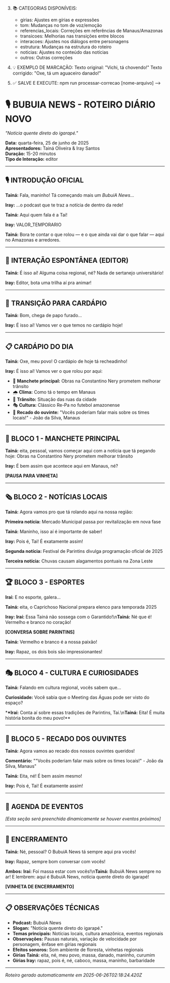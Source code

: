 <!-- =============================================== -->
<!-- ARQUIVO PARA SUAS CORREÇÕES - BUBUIA NEWS -->
<!-- =============================================== -->
<!--
INSTRUÇÕES PARA CORREÇÃO:

1. 📝 EDITE O TEXTO ABAIXO conforme necessário
2. 🏷️ MARQUE SUAS CORREÇÕES usando os comentários:
   <!-- CORRIGIDO: [categoria] - [explicação] -->

3. 📚 CATEGORIAS DISPONÍVEIS:

   - girias: Ajustes em gírias e expressões
   - tom: Mudanças no tom de voz/emoção
   - referencias_locais: Correções em referências de Manaus/Amazonas
   - transicoes: Melhorias nas transições entre blocos
   - interacoes: Ajustes nos diálogos entre personagens
   - estrutura: Mudanças na estrutura do roteiro
   - noticias: Ajustes no conteúdo das notícias
   - outros: Outras correções

4. 💡 EXEMPLO DE MARCAÇÃO:
   Texto original: "Vichi, tá chovendo!"
   Texto corrigido: "Oxe, tá um aguaceiro danado!" <!-- CORRIGIDO: girias - Tainá usa mais "oxe" que "vichi" -->

5. ✅ SALVE E EXECUTE: npm run processar-correcao [nome-arquivo]
   -->

<!-- METADADOS DE REVISÃO -->
<!-- Data: 25/06/2025, 22:18:24 -->
<!-- Episódio: 1 -->
<!-- Nível autonomia atual: 0/10 -->
<!-- Necessita revisão: SIM -->

<!-- ÁREAS DE ATENÇÃO: -->
<!-- ⚠️ REVISÃO COMPLETA: Sistema ainda aprendendo -->

<!-- ================== ROTEIRO ================== -->

# 🎙️ BUBUIA NEWS - ROTEIRO DIÁRIO NOVO

_"Notícia quente direto do igarapé."_

**Data:** quarta-feira, 25 de junho de 2025  
**Apresentadores:** Tainá Oliveira & Iray Santos  
**Duração:** 15-20 minutos  
**Tipo de Interação:** editor

---

## 🎙️ INTRODUÇÃO OFICIAL

**Tainá:** Fala, maninho! Tá começando mais um _BubuiA News_...

**Iray:** ...o podcast que te traz a notícia de dentro da rede!

**Tainá:** Aqui quem fala é a Tai!

**Iray:** VALOR_TEMPORARIO

**Tainá:** Bora te contar o que rolou — e o que ainda vai dar o que falar — aqui no Amazonas e arredores.

---

## 💬 INTERAÇÃO ESPONTÂNEA (EDITOR)

**Tainá:** É isso aí! Alguma coisa regional, né? Nada de sertanejo universitário!

**Iray:** Editor, bota uma trilha aí pra animar!

---

## 🔄 TRANSIÇÃO PARA CARDÁPIO

**Tainá:** Bom, chega de papo furado...

**Iray:** É isso aí! Vamos ver o que temos no cardápio hoje!

---

## 📋 CARDÁPIO DO DIA

**Tainá:** Oxe, meu povo! O cardápio de hoje tá recheadinho!

**Iray:** É isso aí! Vamos ver o que rolou por aqui:

- 🔴 **Manchete principal:** Obras na Constantino Nery prometem melhorar trânsito
- 🌧️ **Clima:** Como tá o tempo em Manaus
- 🚌 **Trânsito:** Situação das ruas da cidade
- 🎭 **Cultura:** Clássico Re-Pa no futebol amazonense
- 💬 **Recado do ouvinte:** "Vocês poderiam falar mais sobre os times locais!" - João da Silva, Manaus

---

## 📰 BLOCO 1 - MANCHETE PRINCIPAL

**Tainá:** eita, pessoal, vamos começar aqui com a notícia que tá pegando hoje: Obras na Constantino Nery prometem melhorar trânsito

**Iray:** É bem assim que acontece aqui em Manaus, né?

**[PAUSA PARA VINHETA]**

---

## 🗞️ BLOCO 2 - NOTÍCIAS LOCAIS

**Tainá:** Agora vamos pro que tá rolando aqui na nossa região:

**Primeira notícia:** Mercado Municipal passa por revitalização em nova fase

**Tainá:** Maninho, isso aí é importante de saber!

**Iray:** Pois é, Tai! É exatamente assim!

**Segunda notícia:** Festival de Parintins divulga programação oficial de 2025

**Terceira notícia:** Chuvas causam alagamentos pontuais na Zona Leste

---

## 🏆 BLOCO 3 - ESPORTES

**Iraí:** E no esporte, galera...

**Tainá:** eita, o Caprichoso Nacional prepara elenco para temporada 2025

**Iray:** **Iraí:** Essa Tainá não sossega com o Garantido!\n**Tainá:** Né que é! Vermelho e branco no coração!

**[CONVERSA SOBRE PARINTINS]**

**Tainá:** Vermelho e branco é a nossa paixão!

**Iray:** Rapaz, os dois bois são impressionantes!

---

## 🎭 BLOCO 4 - CULTURA E CURIOSIDADES

**Tainá:** Falando em cultura regional, vocês sabem que...

**Curiosidade:** Você sabia que o Meeting das Águas pode ser visto do espaço?

\***\*Iraí:** Conta aí sobre essas tradições de Parintins, Tai.\n**Tainá:** Eita! É muita história bonita do meu povo!\*\*

---

## 💬 BLOCO 5 - RECADO DOS OUVINTES

**Tainá:** Agora vamos ao recado dos nossos ouvintes queridos!

**Comentário:** ""Vocês poderiam falar mais sobre os times locais!" - João da Silva, Manaus"

**Tainá:** Eita, né! É bem assim mesmo!

**Iray:** Pois é, Tai! É exatamente assim!

---

## 📅 AGENDA DE EVENTOS

_[Esta seção será preenchida dinamicamente se houver eventos próximos]_

---

## 🎵 ENCERRAMENTO

**Tainá:** Né, pessoal? O BubuiA News tá sempre aqui pra vocês!

**Iray:** Rapaz, sempre bom conversar com vocês!

**Ambos:** **Iraí:** Foi massa estar com vocês!\n**Tainá:** BubuiA News sempre no ar! E lembrem: aqui é BubuiA News, notícia quente direto do igarapé!

**[VINHETA DE ENCERRAMENTO]**

---

## 📋 OBSERVAÇÕES TÉCNICAS

- **Podcast:** BubuiA News
- **Slogan:** "Notícia quente direto do igarapé."
- **Temas principais:** Notícias locais, cultura amazônica, eventos regionais
- **Observações:** Pausas naturais, variação de velocidade por personagem, ênfase em gírias regionais
- **Efeitos sonoros:** Som ambiente de floresta, vinhetas regionais
- **Gírias Tainá:** eita, né, meu povo, massa, danado, maninho, curumim
- **Gírias Iray:** rapaz, pois é, né, caboco, massa, maninho, barbaridade

---

_Roteiro gerado automaticamente em 2025-06-26T02:18:24.420Z_

<!-- =============================================== -->
<!-- FEEDBACK OPCIONAL: -->
<!--
Deixe comentários aqui sobre:
- O que funcionou bem
- O que precisa melhorar
- Sugestões para próximos episódios
-->

<!-- QUALIDADE GERAL (0-10): -->
<!-- PONTOS FORTES: -->
<!-- PONTOS FRACOS: -->

